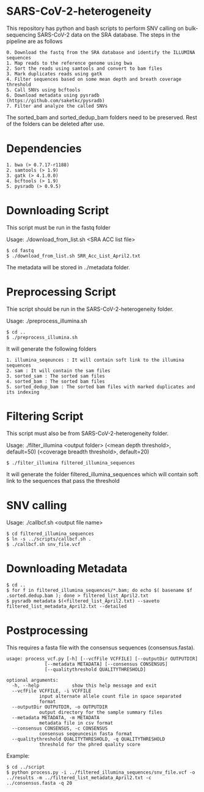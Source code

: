 # SARS-CoV-2-heterogeneity

This repository has python and bash scripts to perform SNV calling on bulk-sequencing SARS-CoV-2 data on the SRA database.
The steps in the pipeline are as follows

	0. Download the fastq from the SRA database and identify the ILLUMINA sequences
	1. Map reads to the reference genome using bwa
	2. Sort the reads using samtools and convert to bam files
	3. Mark duplicates reads using gatk
	4. Filter sequences based on some mean depth and breath coverage threshold 
	5. Call SNVs using bcftools
	6. Download metadata using pysradb (https://github.com/saketkc/pysradb)		
	7. Filter and analyze the called SNVs

The sorted_bam and sorted_dedup_bam folders need to be preserved. Rest of the folders can be deleted after use.

# Dependencies
	
	1. bwa (> 0.7.17-r1188)
	2. samtools (> 1.9)
	3. gatk (> 4.1.0.0)
	4. bcftools (> 1.9)
	5. pysradb (> 0.9.5)

# Downloading Script

This script must be run in the fastq folder

Usage: ./download_from_list.sh \<SRA ACC list file\>

	$ cd fastq
	$ ./download_from_list.sh SRR_Acc_List_April2.txt

The metadata will be stored in ../metadata folder.

# Preprocessing Script

Thie script should be run in the SARS-CoV-2-heterogeneity folder.

Usage: ./preprocess_illumina.sh

	$ cd ..
	$ ./preprocess_illumina.sh

It will generate the following folders

	1. illumina_seqeunces : It will contain soft link to the illumina sequences
	2. sam : It will contain the sam files
	3. sorted_sam : The sorted sam files
	4. sorted_bam : The sorted bam files
	5. sorted_dedup_bam : The sorted bam files with marked duplicates and its indexing

# Filtering Script

This script must also be from SARS-CoV-2-heterogeneity folder.

Usage: ./filter_illumina \<output folder\> (\<mean depth threshold\>, default=50) (\<coverage breadth threshold\>, default=20) 

	$ ./filter_illumina filtered_illumina_sequences

It will generate the folder filtered_illumina_sequences which will contain soft link to the sequences that pass the threshold

# SNV calling

Usage: ./callbcf.sh \<output file name\>

	$ cd filtered_illumina_sequences
	$ ln -s ../scripts/callbcf.sh .
	$ ./callbcf.sh snv_file.vcf

# Downloading Metadata

	$ cd ..
	$ for f in filtered_illumina_sequences/*.bam; do echo $( basename $f .sorted.dedup.bam ); done > filtered_list_April2.txt
	$ pysradb metadata $(<filtered_list_April2.txt) --saveto filtered_list_metadata_April2.txt --detailed

# Postprocessing

This requires a fasta file with the consensus sequences (consensus.fasta).

	usage: process_vcf.py [-h] [--vcfFile VCFFILE] [--outputDir OUTPUTDIR]
			      [--metadata METADATA] [--consensus CONSENSUS]
			      [--qualitythreshold QUALITYTHRESHOLD]

	optional arguments:
	  -h, --help            show this help message and exit
	  --vcfFile VCFFILE, -i VCFFILE
				input alternate allele count file in space separated
				format
	  --outputDir OUTPUTDIR, -o OUTPUTDIR
				output directory for the sample summary files
	  --metadata METADATA, -m METADATA
				metadata file in csv format
	  --consensus CONSENSUS, -c CONSENSUS
				consensus seqeuncesin fasta format
	  --qualitythreshold QUALITYTHRESHOLD, -q QUALITYTHRESHOLD
				threshold for the phred quality score


Example:

	$ cd ../script
	$ python process.py -i ../filtered_illumina_sequences/snv_file.vcf -o ../results -m ../filtered_list_metadata_April2.txt -c ../consensus.fasta -q 20 
